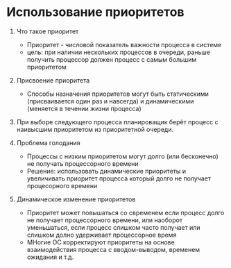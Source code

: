 # Использование приоритетов

1. Что такое приоритет
    * Приоритет - числовой показатель важности процесса в системе
    * цель: при наличии нескольких процессов в очереди, раньше получить процессор должен процесс с самым большим приоритетом

2. Присвоение приоритета
    * Способы назначения приоритетов могут быть статическими (присваивается один раз и навсегда) и динамическими (меняется в течении жизни процесса)

3. При выборе следующего процесса планироващик берёт процесс с наивысшим приоритетом из приоритетной очереди.

4. Проблема голодания
    * Процессы с низким приоритетом могут долго (или бесконечно) не получать процессорного времени
    * Решение: использовать динамические приоритеты и увеличивать приоритет процесса который долго не получает процесорного времени

5. Динамическое изменение приоритетов
    * Приоритет может повышаться со свременем если процесс долго не получает процессорного времени, или наоборот уменьшаться, если процесс слишком часто получает или слишком долно удерживает процессорное время
    * МНогие ОС корректируют приоритеты на основе взаимодействия процесса с вводом-выводом, временем ожидания и т.д.

